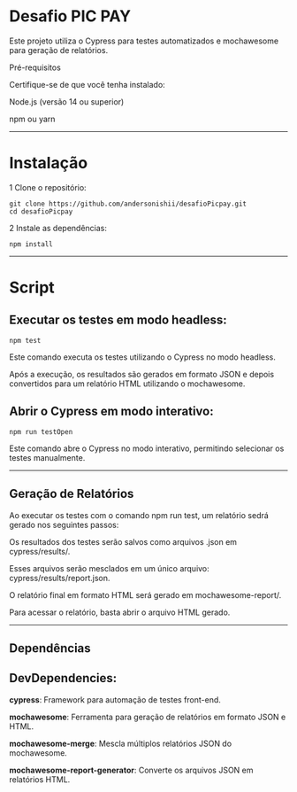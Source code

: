 # Desafio PIC PAY

Este projeto utiliza o Cypress para testes automatizados e mochawesome para geração de relatórios.

Pré-requisitos

Certifique-se de que você tenha instalado:

Node.js (versão 14 ou superior)

npm ou yarn
__________________________________________________________________________________________________________________
# Instalação


1 Clone o repositório:
```
git clone https://github.com/andersonishii/desafioPicpay.git
cd desafioPicpay
```

2 Instale as dependências:
```
npm install
```
__________________________________________________________________________________________________________________
# Script

## Executar os testes em modo headless:
```
npm test
```
Este comando executa os testes utilizando o Cypress no modo headless.

Após a execução, os resultados são gerados em formato JSON e depois convertidos para um relatório HTML utilizando o mochawesome.
## Abrir o Cypress em modo interativo:
```
npm run testOpen
```
Este comando abre o Cypress no modo interativo, permitindo selecionar os testes manualmente.
__________________________________________________________________________________________________________________
## Geração de Relatórios

Ao executar os testes com o comando npm run test, um relatório sedrá gerado nos seguintes passos:

Os resultados dos testes serão salvos como arquivos .json em cypress/results/.

Esses arquivos serão mesclados em um único arquivo: cypress/results/report.json.

O relatório final em formato HTML será gerado em mochawesome-report/.

Para acessar o relatório, basta abrir o arquivo HTML gerado.

__________________________________________________________________________________________________________________
## Dependências

## DevDependencies:

**cypress**: Framework para automação de testes front-end.

**mochawesome**: Ferramenta para geração de relatórios em formato JSON e HTML.

**mochawesome-merge**: Mescla múltiplos relatórios JSON do mochawesome.

**mochawesome-report-generator**: Converte os arquivos JSON em relatórios HTML.